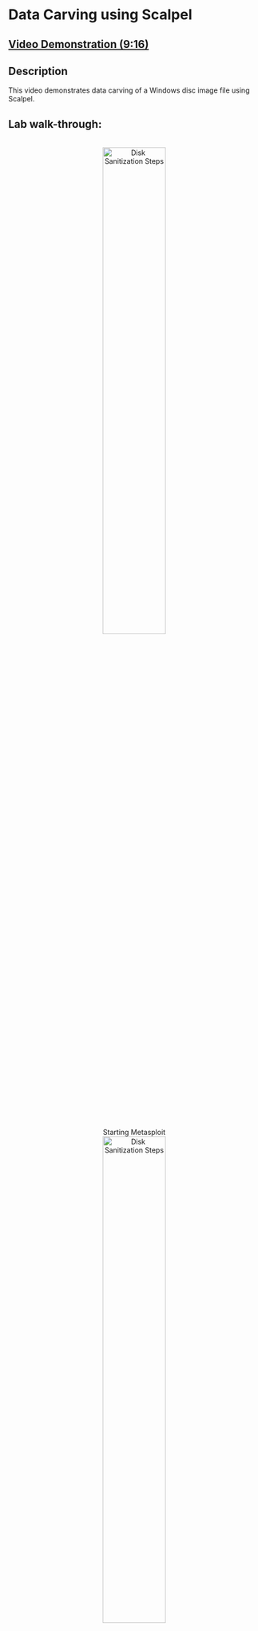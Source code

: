 <h1>Data Carving using Scalpel </h1>

 ## [Video Demonstration (9:16)](https://drive.google.com/file/d/1TV4_Lvy94kclhVAjgHCTh1uaBdW2j8QT/view?usp=sharing)

<h2>Description</h2>

This video demonstrates data carving of a Windows disc image file using Scalpel.<br />

<h2>Lab walk-through:</h2>

<p align="center">
<br/>
<img src="https://i.imgur.com/XG72ubw.png" height="50%" width="50%" alt="Disk Sanitization Steps"/>
<br />
<p align="center">Starting Metasploit
<br/>
<img src="https://i.imgur.com/kL9DD1Z.png" height="50%" width="50%" alt="Disk Sanitization Steps"/>
<br />
<br />
<p align="center"> Searching for an exploit for port 21 version fsftpd 2.3.4
<br/>
<img src="https://i.imgur.com/7DiSnss.png" height="50%" width="50%" alt="Disk Sanitization Steps"/>
<br />
<br />
 <p align="center">Metasploit shows a backdoor exploit 
<br/>
<img src="https://i.imgur.com/nizR4VG.png" height="50%" width="50%" alt="Disk Sanitization Steps"/>
<br />
<br />
<p align="center">Show options
<br/>
<img src="https://i.imgur.com/x7t6eFP.png" height="50%" width="50%" alt="Disk Sanitization Steps"/>
<br />
<br />
<p align="center">Setting up the correct ip address for the Metasploitable2 victim machine
<br/>
<img src="https://i.imgur.com/jXFrXf1.png" height="50%" width="50%" alt="Disk Sanitization Steps"/>
<br />
<br />

<p align="center">Displaying the required settings
<br/>
<img src="https://i.imgur.com/3hhT6c6.png" height="50%" width="50%" alt="Disk Sanitization Steps"/>
<br />
<br />
<p align="center">Performing the exploitation and displaying the ip address of the Metasploitable2 machine 10.0.2.3
<br/>
<img src="https://i.imgur.com/XoMmqVP.png" height="50%" width="50%" alt="Disk Sanitization Steps"/>
<br />
<br />
<p align="center">Creating a new user inside Metasploitable2 machine 10.0.2.3
<br/>
<img src="https://i.imgur.com/KuROM4Y.png" height="50%" width="50%" alt="Disk Sanitization Steps"/>
<br />
<br />
<p align="center">Verifying that the new user boxy has been added to /etc/passwd
<br/>
<img src="https://i.imgur.com/ZlCAY5g.png" height="50%" width="50%" alt="Disk Sanitization Steps"/>
<br />
<br />
<p align="center">The new user boxy is displayed at the bottom of the list
<br/>
<img src="https://i.imgur.com/VOf7ipH.png" height="50%" width="50%" alt="Disk Sanitization Steps"/>
<br />
<br />
<p align="center">Making the new user boxy an admin
<br/>
<img src="https://i.imgur.com/uy8DdTG.png" height="50%" width="50%" alt="Disk Sanitization Steps"/>
<br />
<br />
